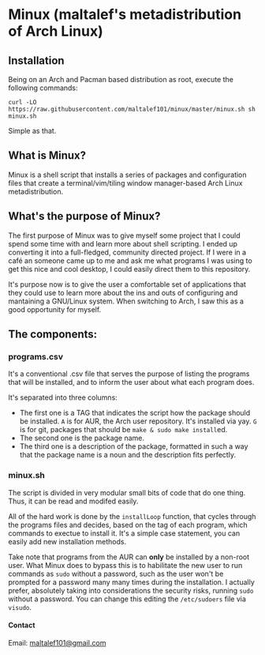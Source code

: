 # Minux (maltalef's metadistribution of Arch Linux)
## Installation

Being on an Arch and Pacman based distribution as root, execute the following commands:

`curl -LO https://raw.githubusercontent.com/maltalef101/minux/master/minux.sh
sh minux.sh`

Simple as that.

## What is Minux?
Minux is a shell script that installs a series of packages and configuration files that create a terminal/vim/tiling window manager-based Arch Linux metadistribution.

## What's the purpose of Minux?
The first purpose of Minux was to give myself some project that I could spend some time with and learn more about shell scripting. I ended up converting it into a full-fledged, community directed project. If I were in a café an someone came up to me and ask me what programs I was using to get this nice and cool desktop, I could easily direct them to this repository.

It's purpose now is to give the user a comfortable set of applications that they could use to learn more about the ins and outs of configuring and mantaining a GNU/Linux system. When switching to Arch, I saw this as a good opportunity for myself.

## The components:
### programs.csv
It's a conventional .csv file that serves the purpose of listing the programs that will be installed, and to inform the user about what each program does.

It's separated into three columns:

- The first one is a TAG that indicates the script how the package should be installed. `A` is for AUR, the Arch user repository. It's installed via yay. `G` is for git, packages that should be `make & sudo make install`ed.
- The second one is the package name.
- The third one is a description of the package, formatted in such a way that the package name is a noun and the description fits perfectly.

### minux.sh
The script is divided in very modular small bits of code that do one thing. Thus, it can be read and modifed easily.

All of the hard work is done by the `installLoop` function, that cycles through the programs files and decides, based on the tag of each program, which commands to exectue to install it. It's a simple case statement, you can easily add new installation methods.

Take note that programs from the AUR can **only** be installed by a non-root user. What Minux does to bypass this is to habilitate the new user to run commands as `sudo` without a password, such as the user won't be prompted for a password many many times during the installation.
I actually prefer, absolutely taking into considerations the security risks, running `sudo` without a password. You can change this editing the `/etc/sudoers` file via `visudo`.
#### Contact
Email: maltalef101@gmail.com
